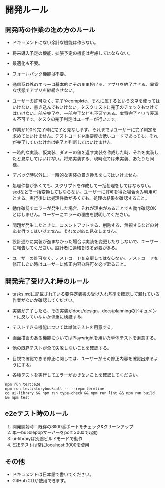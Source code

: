 # 開発ルール

## 開発時の作業の進め方のルール
* ドキュメントにない余計な機能は作らない。
* 将来導入予定の機能、拡張予定の機能は考慮してはならない。
* 最適化も不要。
* フォールバック機能は不要。
* 通信系以外のエラーは基本的にそのまま投げる。アプリを終了させる。異常な状態でアプリを継続させない。

* ユーザーの許可なく、完了やcomplete、それに属するという文字を使ってはいけない、書き込んでもいけない。タスクリストに完了のチェックもつけてはいけない。部分完了や、一部完了なども不可である。実質完了という表現も不可です。タスクの完了判定はユーザーが行います。
* 作業が100%完了時に完了と見なします。それまではユーザーに完了判定を求めてはいけません。テストコードや重要度の低いコードであっても、それが完了していなければ完了と判断してはいけません。
* 一時的な実装、仮実装、ダミーの値を返す実装を作成した時、それを実装したと見なしてはいけない。将来実装する、現時点では未実装、あたりも同様。
* デバッグ時以外に、一時的な実装の置き換えをしてはいけません。
* 処理件数が多くても、スクリプトを作成して一括処理をしてはならない。sedなどで一括変換してもならない。ユーザーに許可を得た場合のみ利用可とする。実行後には処理件数が多くても、処理の結果を確認すること。
* 動作確認でエラーが発生した場合、それが理由があることでも動作確認OKとはしません。ユーザーにエラーの理由を説明してください。
* 問題が発生したときに、コメントアウトする、削除する、無視するなどの対応を行ってはいけません。それを対応と見なしません。
* 設計通りに実装が進まなかった場合は実装を変更したりしないで、ユーザーに報告してください。設計者に連絡を取る必要がある。
* ユーザーの許可なく、テストコードを変更してはならない。テストコードを修正したい時はユーザーに修正内容の許可を必ず取ること。

## 開発完了受け入れ時のルール
* tasks.mdに記載されている要件定義書の受け入れ基準を確認して漏れている作業がないか確認してください。
* 実装が完了したら、その実装がdocs/design、docs/planningのドキュメントに反していないか慎重に検証する。
* テストできる機能については単体テストを用意する。
* 画面描画のある機能についてはPlaywrightを用いた単体テストを用意する。
* 他の既存テストが全て失敗しないことを確認する。
* 目視で確認できる修正に関しては、ユーザーがその修正内容を確認出来るようにする。

* 各種テストを実行してエラーがおきないことを確認してください。
```
npm run test:e2e
npm run test:storybook:all -- --reporter=line
cd ui-library && npm run type-check && npm run lint && npm run build && npm test
```

## e2eテスト時のルール
1. 開発開始時：既存の3000番ポートをチェック&クリーンアップ
2. 単一bubblepopサーバーをport 3000で起動
3. ui-libraryは別途ビルドモードで動作
4. E2Eテストは常にlocalhost:3000を使用

## その他
* ドキュメントは日本語で書いてください。
* GitHub CLIが使用できます。
